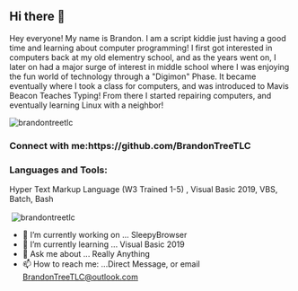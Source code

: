 ## Hi there 👋


Hey everyone! My name is Brandon. I am a script kiddie just having a good time and learning about computer programming! I first got interested in computers back at my old elementry school, and as the years went on, I later on had a major surge of interest in middle school where I was enjoying the fun world of technology through a "Digimon" Phase. It became eventually where I took a class for computers, and was introduced to Mavis Beacon Teaches Typing! From there I started repairing computers, and eventually learning Linux with a neighbor! 


<p align="left"> <img src="https://komarev.com/ghpvc/?username=brandontreetlc&label=Profile%20views&color=0e75b6&style=flat" alt="brandontreetlc" /> </p>

<h3 align="left">Connect with me:https://github.com/BrandonTreeTLC</h3>
<p align="left">
</p>

<h3 align="left">Languages and Tools:</h3>
<p align="left"> Hyper Text Markup Language (W3 Trained 1-5) , Visual Basic 2019, VBS, Batch, Bash


<p>&nbsp;<img align="center" src="https://github-readme-stats.vercel.app/api?username=brandontreetlc&show_icons=true&locale=en" alt="brandontreetlc" /></p>

- 🔭 I’m currently working on ... SleepyBrowser
- 🌱 I’m currently learning ... Visual Basic 2019
- 💬 Ask me about ... Really Anything
- 📫 How to reach me: ...Direct Message, or email BrandonTreeTLC@outlook.com
